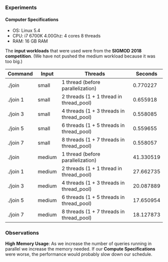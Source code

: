 ### Experiments

#### Computer Specifications

* OS: Linux 5.4
* CPU: i7 6700K 4.00Ghz: 4 cores 8 threads
* RAM: 16 GB RAM

The **input workloads** that were used were from the **SIGMOD 2018 competition**. (We have not pushed the medium workload because it 
was too big.)

| Command | Input   | Threads                                  | Seconds   |
|---------|---------|------------------------------------------|-----------|
|./join   | small   | 1 thread  (before parallelization)       | 0.770227  |
|./join 1 | small   | 2 threads (1 + 1 thread in thread_pool)  | 0.655918  |
|./join 3 | small   | 4 threads (1 + 3 threads in thread_pool) | 0.558085  |
|./join 5 | small   | 6 threads (1 + 5 threads in thread_pool) | 0.559655  |
|./join 7 | small   | 8 threads (1 + 7 threads in thread_pool) | 0.558057  |
|./join   | medium  | 1 thread  (before parallelization)       | 41.330519 |
|./join 1 | medium  | 2 threads (1 + 1 thread in thread_pool)  | 27.662735 |
|./join 3 | medium  | 4 threads (1 + 3 threads in thread_pool) | 20.087889 |
|./join 5 | medium  | 6 threads (1 + 5 threads in thread_pool) | 17.650954 |
|./join 7 | medium  | 8 threads (1 + 7 threads in thread_pool) | 18.127873 |

### Observations

**High Memory Usage**: As we increase the number of queries running in parallel we increase the memory needed. 
If our **Compute Specifications** were worse, the performance would probably slow down our schedule.
